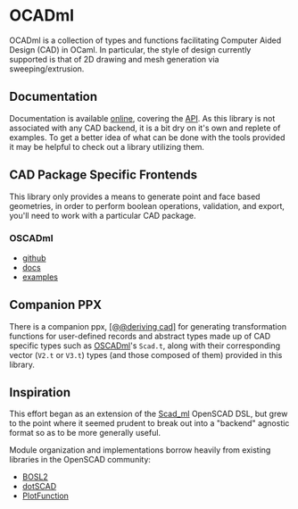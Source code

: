 # OCADml

OCADml is a collection of types and functions facilitating Computer Aided
Design (CAD) in OCaml. In particular, the style of design currently supported is
that of 2D drawing and mesh generation via sweeping/extrusion.

## Documentation

Documentation is available
[online](https://ocadml.github.io/OCADml/OCADml/index.html), covering the
[API](https://ocadml.github.io/OCADml/OCADml/index.html#api). As this library
is not associated with any CAD backend, it is a bit dry on it's own and replete
of examples. To get a better idea of what can be done with the tools provided it
may be helpful to check out a library utilizing them.

## CAD Package Specific Frontends

This library only provides a means to generate point and face based geometries,
in order to perform boolean operations, validation, and export, you'll need to
work with a particular CAD package.

### OSCADml
- [github](https://github.io/OSCADml)
- [docs](https://ocadml.github.io/OSCADml/OSCADml/index.html)
- [examples](https://ocadml.github.io/OSCADml/OSCADml/index.html#examples)

## Companion PPX

There is a companion ppx, [\[@@deriving
cad\]](https://github.com/OCADml/ppx_deriving_cad) for generating
transformation functions for user-defined records and abstract types made up of
CAD specific types such as [OSCADml](https://github.com/OSCADml)'s `Scad.t`,
along with their corresponding vector (`V2.t` or `V3.t`) types (and those
composed of them) provided in this library.

## Inspiration

This effort began as an extension of the
[Scad_ml](https://github.com/namachan10777/scad-ml) OpenSCAD DSL, but grew to
the point where it seemed prudent to break out into a "backend" agnostic format
so as to be more generally useful.

Module organization and implementations borrow heavily
from existing libraries in the OpenSCAD community:
- [BOSL2](https://github.com/revarbat/BOSL2)
- [dotSCAD](https://github.com/JustinSDK/dotSCAD/tree/master/src)
- [PlotFunction](https://github.com/rcolyer/plot-function)
